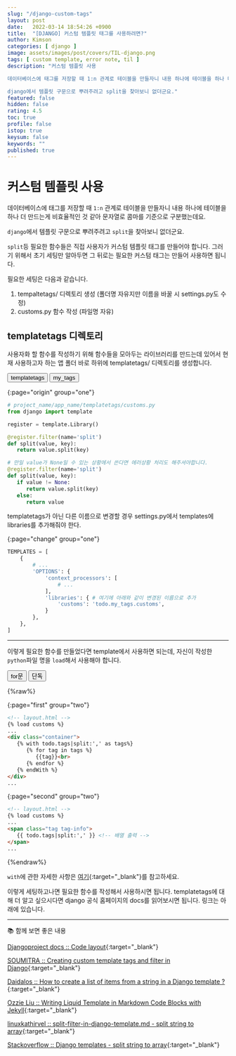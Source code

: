 ```yaml
---
slug: "/django-custom-tags"
layout: post
date:   2022-03-14 18:54:26 +0900
title:  "[DJANGO] 커스텀 템플릿 태그를 사용하려면?"
author: Kimson
categories: [ django ]
image: assets/images/post/covers/TIL-django.png
tags: [ custom template, error note, til ]
description: "커스텀 템플릿 사용

데이터베이스에 태그를 저장할 때 1:n 관계로 테이블을 만들자니 내용 하나에 테이블을 하나 더 만드는게 비효율적인 것 같아 문자열로 콤마를 기준으로 구분했는데요.

django에서 템플릿 구문으로 뿌려주려고 split을 찾아보니 없더군요."
featured: false
hidden: false
rating: 4.5
toc: true
profile: false
istop: true
keysum: false
keywords: ""
published: true
---
```


# 커스텀 템플릿 사용

데이터베이스에 태그를 저장할 때 `1:n` 관계로 테이블을 만들자니 내용 하나에 테이블을 하나 더 만드는게 비효율적인 것 같아 문자열로 콤마를 기준으로 구분했는데요.

`django`에서 템플릿 구문으로 뿌려주려고 `split`을 찾아보니 없더군요.

`split`등 필요한 함수들은 직접 사용자가 커스텀 템플릿 태그를 만들어야 합니다. 그러기 위해서 초기 세팅만 알아두면 그 뒤로는 필요한 커스텀 태그는 만들어 사용하면 됩니다.

필요한 세팅은 다음과 같습니다.

1. tempaltetags/ 디렉토리 생성 (폴더명 자유지만 이름을 바꿀 시 settings.py도 수정)
2. customs.py 함수 작성 (파일명 자유)

## templatetags 디렉토리

사용자화 할 함수를 작성하기 위해 함수들을 모아두는 라이브러리를 만드는데 있어서 현재 사용하고자 하는 앱 폴더 바로 하위에 templatetags/ 디렉토리를 생성합니다.

<div class="btn-bundle">
   <button class="btn btn-info" target="origin" group="one">templatetags</button>
   <button class="btn btn-info" target="change" group="one">my_tags</button>
</div>

{:page="origin" group="one"}
```python
# project_name/app_name/templatetags/customs.py
from django import template

register = template.Library()

@register.filter(name='split')
def split(value, key):
   return value.split(key)

# 만일 value가 None일 수 있는 상황에서 쓴다면 에러상황 처리도 해주셔야합니다.
@register.filter(name='split')
def split(value, key):
   if value != None:
      return value.split(key)
   else:
      return value
```

<div page="change" group="one">
   templatetags가 아닌 다른 이름으로 변경할 경우 settings.py에서 templates에 libraries를 추가해줘야 한다.
</div>

{:page="change" group="one"}
```python
TEMPLATES = [
    {
        # ...
        'OPTIONS': {
            'context_processors': [
                # ...
            ],
            'libraries': { # 여기에 아래와 같이 변경된 이름으로 추가
                'customs': 'todo.my_tags.customs',
            }
        },
    },
]
```

-----

이렇게 필요한 함수를 만들었다면 template에서 사용하면 되는데, 자신이 작성한 `python`파일 명을 `load`해서 사용해야 합니다.

<div class="btn-bundle">
   <button class="btn btn-info" target="first" group="two">for문</button>
   <button class="btn btn-info" target="second" group="two">단독</button>
</div>

{%raw%}

{:page="first" group="two"}
```html
<!-- layout.html -->
{% load customs %}
...
<div class="container">
   {% with todo.tags|split:',' as tags%}
      {% for tag in tags %}
         {{tag}}<br>
      {% endfor %}
   {% endWith %}
</div>
...
```

{:page="second" group="two"}
```html
<!-- layout.html -->
{% load customs %}
...
<span class="tag tag-info">
   {{ todo.tags|split:',' }} <!-- 배열 출력 -->
</span>
...
```

{%endraw%}

`with`에 관한 자세한 사항은 [여기](https://docs.djangoproject.com/en/4.0/ref/templates/builtins/){:target="_blank"}를 참고하세요.

이렇게 세팅하고나면 필요한 함수를 작성해서 사용하시면 됩니다. templatetags에 대해 더 알고 싶으시다면 django 공식 홈페이지의 docs를 읽어보시면 됩니다. 링크는 아래에 있습니다.

-----

📚 함께 보면 좋은 내용

[Djangoproject docs :: Code layout](https://docs.djangoproject.com/en/4.0/howto/custom-template-tags/#code-layout){:target="_blank"}

[SOUMITRA :: Creating custom template tags and filter in Django](https://roytuts.com/creating-custom-template-tags-and-filter-in-django/){:target="_blank"}

[Daidalos :: How to create a list of items from a string in a Django template ?](https://moonbooks.org/Articles/How-to-create-a-list-of-items-from-a-string-in-a-Django-template-/){:target="_blank"}

[Ozzie Liu :: Writing Liquid Template in Markdown Code Blocks with Jekyll](https://ozzieliu.com/2016/04/26/writing-liquid-template-in-markdown-with-jekyll/){:target="_blank"}

[linuxkathirvel :: split-filter-in-django-template.md - split string to array](https://gist.github.com/linuxkathirvel/8127c40fdad028bbb79bec24f36eee1c){:target="_blank"}

[Stackoverflow :: Django templates - split string to array](https://stackoverflow.com/questions/8317537/django-templates-split-string-to-array){:target="_blank"}
